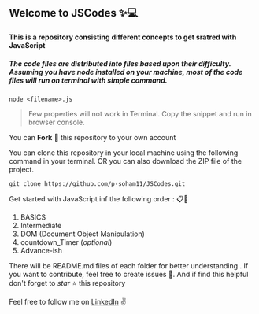## Welcome to **JSCodes**  ✨💻

#### This is a repository consisting different concepts to get sratred with JavaScript
##### The code files are distributed into files based upon their difficulty. Assuming you have node installed on your machine, most of the code files will run on terminal with simple command.

```
node <filename>.js
```

> Few properties will not work in Terminal. Copy the snippet and run in browser console.

You can **Fork** 🍴 this repository to your own account

You can clone this repository in your local machine using the following command in your terminal.
OR you can also download the ZIP file of the project.

```
git clone https://github.com/p-soham11/JSCodes.git
```

Get started with JavaScript inf the following order : 📋📜

1. BASICS
2. Intermediate
3. DOM (Document Object Manipulation)
4. countdown_Timer (*optional*)
5. Advance-ish

There will be README.md files of each folder for better understanding .
If you want to contribute, feel free to create issues 🔨. And if find this helpful don't forget to *star* ⭐ this repository

Feel free to follow me on [LinkedIn](https://www.linkedin.com/in/soham-pal-87393a182/) ✌